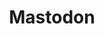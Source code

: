 ---
title: "Mastodon"
summary: "Mastodon is an American heavy metal band based in Atlanta, Georgia. Formed in January 2000, the band consists of Brann Dailor , Brent Hinds , Bill Kelliher , and Troy Sanders . Mastodon also initially included Eric Saner , who left after the band recorded their first demo."
image: "mastodon.jpg"
apple_music_artist_url: "https://music.apple.com/gb/artist/mastodon/65922937"
---
